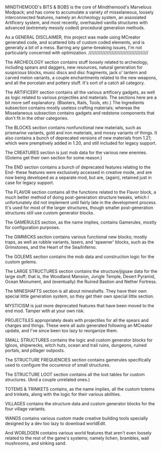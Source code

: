 MINDTHEMOOD's BITS & BOBS is the core of Mindthemood's Marvelous Modpack; and has come to accumulate a variety of misselaneous, loosely interconnected features, namely an Archeology system,
an assosiated Artificery system, and most recently, overhauled vanilla structures with advanced (extremely messily coded) procedural generation methods. 

As a GENERAL DISCLAIMER, this project was made using MCreator generated code, and scattered bits of custom coded elements, and is generally a bit of a mess. Barring any game-breaking issues, I'm
not particularly concerned with optimization.
///////////////////////////////////////

The ARCHEOLOGY section contains stuff loosely related to archeology, including spears and daggers, new resources, natural generation for suspicious blocks, music discs and disc fragments, jack o' lantern
and carved melon variants, a couple enchantments related to the new weapons, and all the porcelain and pottery stuff. It's sort of a catch all category.

The ARTIFICERY section contains all the various artificery gadgets, as well as logic related to various projectiles and materials. The sections here are a bit more self explanatory. (Blasters, Rails, Tools, etc.) 
The Ingredients subsection contains mostly useless crafting materials; whereas the Misselaneous subsection contains gadgets and redstone components that don't fit in the other categories.

The BLOCKS section contains nonfunctional new materials, such as prismarine variants, gold and iron materials, and mossy variants of things. It also contains a bunch of deprecated versions of new materials from 1.21;
which were premptively added in 1.20, and still included for legacy support.

The CREATURES section is just mob data for the various new enemies. (Golems get their own section for some reason.)

The END section contains a bunch of deprecated features relating to the End- these features were exclusively accessed in creative mode, and are now being developed as a separate mod, but are, (again), retained just
in case for legacy support.

The FLAVOR section contains all the functions related to the Flavor block, a much better method of doing post-generation structure tweaks, which I unfortunately did not implement until fairly late in the development
process. It's used for most of the larger structures, though smaller post-generation structures still use custom generator blocks.

The GAMERULES section, as the name implies, contains Gamerules, mostly for configuration purposes.

The GIMMICKS section contains various functional new blocks; mostly traps, as well as rubble variants, lasers, and 'spawner' blocks, such as the Grimstones, and the Heart of the Sea/Inferno.

The GOLEMS section contains the mob data and construction logic for the custom golems.

The LARGE STRUCTURES section contains the structure/jigsaw data for the large stuff; that is, the Woodland Mansion, Jungle Temple, Desert Pyramid, Ocean Monument, and (eventually) the Ruined Bastion and Nether Fortress.

The MINESHAFTS section is all about mineshafts. They have their own special little generation system, so they get their own special little section.

MYSTICISM is just more deprecated features that have been moved to the end mod. Tamper with at your own risk.

PROJECTILES appropriately deals with projectiles for all the spears and charges and things. These were all auto generated following an MCreator update, and I've since been too lazy to reorganize them.

SMALL STRUCTURES contains the logic and custom generator blocks for Igloos, shipwrecks, witch huts, ocean and trail ruins, dungeons, ruined portals, and pillager outposts.

The STRUCTURE FREQUENCIES section contains gamerules specifically used to configure the occurence of small structures.

The STRUCTURE LOOT section contains all the loot tables for custom structures. (And a couple unrelated ones.)

TOTEMS & TRINKETS contains, as the name implies, all the custom totems and trinkets, along with the logic for their various abilities.

VILLAGES contains the structure data and custom generator blocks for the four village variants.

WANDS contains various custom made creative building tools specially designed by a dev too lazy to download worldEdit.

And WORLDGEN contains various world features that aren't even loosely related to the rest of the game's systems; namely lichen, brambles, wall mushrooms, and sinking sand.






